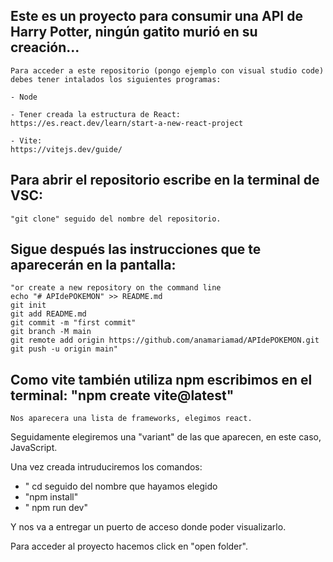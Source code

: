 ## Este es un proyecto para consumir una API de Harry Potter, ningún gatito murió en su creación...
```
Para acceder a este repositorio (pongo ejemplo con visual studio code) debes tener intalados los siguientes programas: 

- Node

- Tener creada la estructura de React:
https://es.react.dev/learn/start-a-new-react-project

- Vite:
https://vitejs.dev/guide/
```


## Para abrir el repositorio escribe en la terminal de VSC:
```
"git clone" seguido del nombre del repositorio.
```

## Sigue después las instrucciones que te aparecerán en la pantalla:
```
"or create a new repository on the command line
echo "# APIdePOKEMON" >> README.md
git init
git add README.md
git commit -m "first commit"
git branch -M main
git remote add origin https://github.com/anamariamad/APIdePOKEMON.git
git push -u origin main"
```

## Como vite también utiliza npm escribimos en el terminal: "npm create vite@latest"

```
Nos aparecera una lista de frameworks, elegimos react.
```

Seguidamente elegiremos una "variant" de las que aparecen, en este caso, JavaScript.

Una vez creada intruduciremos los comandos:
- " cd seguido del nombre que hayamos elegido
- "npm install"
- " npm run dev"

Y nos va a entregar un puerto de acceso donde poder visualizarlo.

Para acceder al proyecto hacemos click en "open folder".


